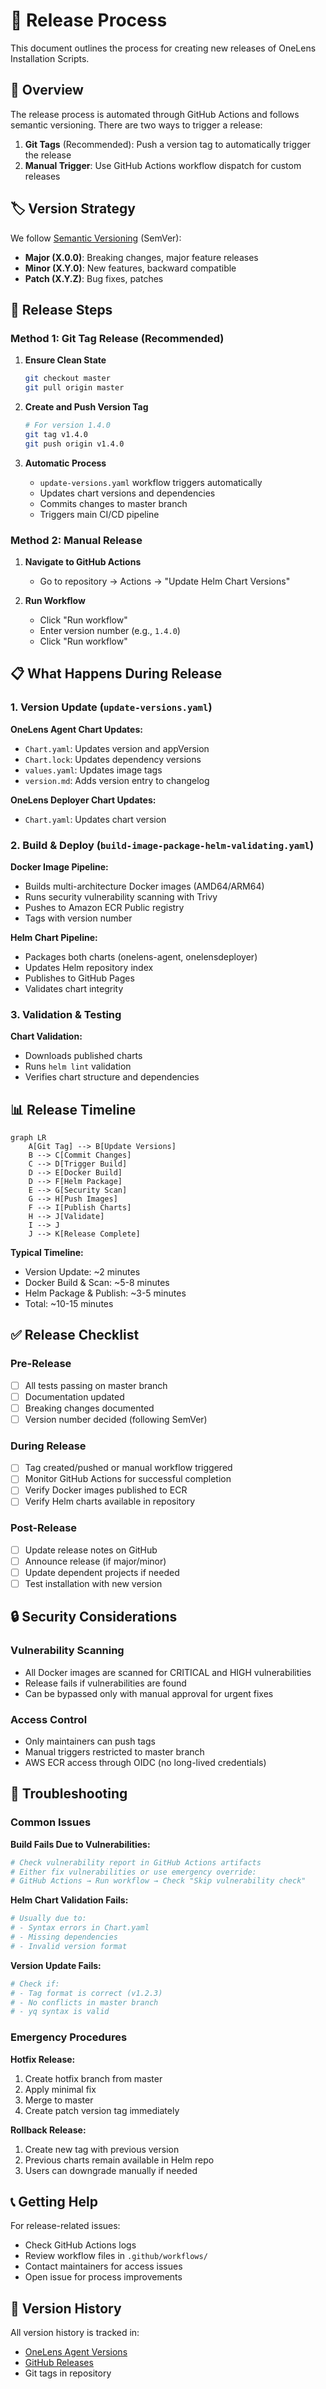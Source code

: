 # 📖 Release Process

This document outlines the process for creating new releases of OneLens Installation Scripts.

## 🔄 Overview

The release process is automated through GitHub Actions and follows semantic versioning. There are two ways to trigger a release:

1. **Git Tags** (Recommended): Push a version tag to automatically trigger the release
2. **Manual Trigger**: Use GitHub Actions workflow dispatch for custom releases

## 🏷️ Version Strategy

We follow [Semantic Versioning](https://semver.org/) (SemVer):

- **Major (X.0.0)**: Breaking changes, major feature releases
- **Minor (X.Y.0)**: New features, backward compatible
- **Patch (X.Y.Z)**: Bug fixes, patches

## 🚀 Release Steps

### Method 1: Git Tag Release (Recommended)

1. **Ensure Clean State**
   ```bash
   git checkout master
   git pull origin master
   ```

2. **Create and Push Version Tag**
   ```bash
   # For version 1.4.0
   git tag v1.4.0
   git push origin v1.4.0
   ```

3. **Automatic Process**
   - `update-versions.yaml` workflow triggers automatically
   - Updates chart versions and dependencies
   - Commits changes to master branch
   - Triggers main CI/CD pipeline

### Method 2: Manual Release

1. **Navigate to GitHub Actions**
   - Go to repository → Actions → "Update Helm Chart Versions"

2. **Run Workflow**
   - Click "Run workflow"
   - Enter version number (e.g., `1.4.0`)
   - Click "Run workflow"

## 📋 What Happens During Release

### 1. Version Update (`update-versions.yaml`)

**OneLens Agent Chart Updates:**
- `Chart.yaml`: Updates version and appVersion
- `Chart.lock`: Updates dependency versions
- `values.yaml`: Updates image tags
- `version.md`: Adds version entry to changelog

**OneLens Deployer Chart Updates:**
- `Chart.yaml`: Updates chart version

### 2. Build & Deploy (`build-image-package-helm-validating.yaml`)

**Docker Image Pipeline:**
- Builds multi-architecture Docker images (AMD64/ARM64)
- Runs security vulnerability scanning with Trivy
- Pushes to Amazon ECR Public registry
- Tags with version number

**Helm Chart Pipeline:**
- Packages both charts (onelens-agent, onelensdeployer)
- Updates Helm repository index
- Publishes to GitHub Pages
- Validates chart integrity

### 3. Validation & Testing

**Chart Validation:**
- Downloads published charts
- Runs `helm lint` validation
- Verifies chart structure and dependencies

## 📊 Release Timeline

```mermaid
graph LR
    A[Git Tag] --> B[Update Versions]
    B --> C[Commit Changes]
    C --> D[Trigger Build]
    D --> E[Docker Build]
    D --> F[Helm Package]
    E --> G[Security Scan]
    G --> H[Push Images]
    F --> I[Publish Charts]
    H --> J[Validate]
    I --> J
    J --> K[Release Complete]
```

**Typical Timeline:**
- Version Update: ~2 minutes
- Docker Build & Scan: ~5-8 minutes
- Helm Package & Publish: ~3-5 minutes
- Total: ~10-15 minutes

## ✅ Release Checklist

### Pre-Release
- [ ] All tests passing on master branch
- [ ] Documentation updated
- [ ] Breaking changes documented
- [ ] Version number decided (following SemVer)

### During Release
- [ ] Tag created/pushed or manual workflow triggered
- [ ] Monitor GitHub Actions for successful completion
- [ ] Verify Docker images published to ECR
- [ ] Verify Helm charts available in repository

### Post-Release
- [ ] Update release notes on GitHub
- [ ] Announce release (if major/minor)
- [ ] Update dependent projects if needed
- [ ] Test installation with new version

## 🔒 Security Considerations

### Vulnerability Scanning
- All Docker images are scanned for CRITICAL and HIGH vulnerabilities
- Release fails if vulnerabilities are found
- Can be bypassed only with manual approval for urgent fixes

### Access Control
- Only maintainers can push tags
- Manual triggers restricted to master branch
- AWS ECR access through OIDC (no long-lived credentials)

## 🐛 Troubleshooting

### Common Issues

**Build Fails Due to Vulnerabilities:**
```bash
# Check vulnerability report in GitHub Actions artifacts
# Either fix vulnerabilities or use emergency override:
# GitHub Actions → Run workflow → Check "Skip vulnerability check"
```

**Helm Chart Validation Fails:**
```bash
# Usually due to:
# - Syntax errors in Chart.yaml
# - Missing dependencies
# - Invalid version format
```

**Version Update Fails:**
```bash
# Check if:
# - Tag format is correct (v1.2.3)
# - No conflicts in master branch
# - yq syntax is valid
```

### Emergency Procedures

**Hotfix Release:**
1. Create hotfix branch from master
2. Apply minimal fix
3. Merge to master
4. Create patch version tag immediately

**Rollback Release:**
1. Create new tag with previous version
2. Previous charts remain available in Helm repo
3. Users can downgrade manually if needed

## 📞 Getting Help

For release-related issues:
- Check GitHub Actions logs
- Review workflow files in `.github/workflows/`
- Contact maintainers for access issues
- Open issue for process improvements

## 📝 Version History

All version history is tracked in:
- [OneLens Agent Versions](../charts/onelens-agent/version.md)
- [GitHub Releases](https://github.com/astuto-ai/onelens-installation-scripts/releases)
- Git tags in repository 